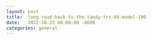 ```yaml
---
layout:	post
title:	long-road-back-to-the-tandy-trs-80-model-100
date:	2022-10-22 00:00:00 -0600
categories:	general
---
```


